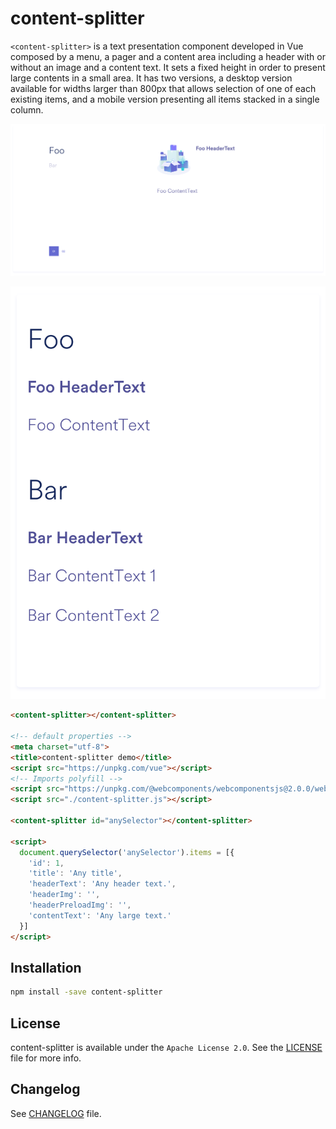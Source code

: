 # content-splitter

`<content-splitter>` is a text presentation component developed in Vue composed by a menu, a pager and a content area including a header with or without an image and a content text. It sets a fixed height in order to present large contents in a small area.
It has two versions, a desktop version available for widths larger than 800px that allows selection of one of each existing items, and a mobile version presenting all items stacked in a single column.

![Desktop Sample](sample_desktop.png)

![Mobile Sample](sample_mobile.png)

```html
<content-splitter></content-splitter>

<!-- default properties -->
<meta charset="utf-8">
<title>content-splitter demo</title>
<script src="https://unpkg.com/vue"></script>
<!-- Imports polyfill -->
<script src="https://unpkg.com/@webcomponents/webcomponentsjs@2.0.0/webcomponents-loader.js"></script>
<script src="./content-splitter.js"></script>

<content-splitter id="anySelector"></content-splitter>

<script>
  document.querySelector('anySelector').items = [{
    'id': 1,
    'title': 'Any title',
    'headerText': 'Any header text.',
    'headerImg': '',
    'headerPreloadImg': '',
    'contentText': 'Any large text.'
  }]
</script>
```

## Installation

```bash
npm install -save content-splitter
```

## License

content-splitter is available under the `Apache License 2.0`. See the [LICENSE](./LICENSE) file for more info.

## Changelog

See [CHANGELOG](./CHANGELOG.md) file.

